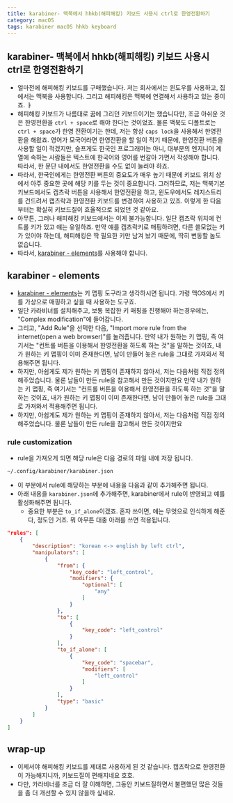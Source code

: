 ```yaml
---
title: karabiner- 맥북에서 hhkb(해피해킹) 키보드 사용시 ctrl로 한영전환하기
category: macOS 
tags: karabiner macOS hhkb keyboard 
---
```


## karabiner- 맥북에서 hhkb(해피해킹) 키보드 사용시 ctrl로 한영전환하기

- 얼마전에 해피해킹 키보드를 구매했습니다. 저는 회사에서는 윈도우를 사용하고, 집에서는 맥북을 사용합니다. 그리고 해피해킹은 맥북에 연결해서 사용하고 있는 중이죠. ㅑ
- 해피해킹 키보드가 나름대로 꿈에 그리던 키보드이기는 했습니다만, 조금 아쉬운 것은 한영전환을 `ctrl + space`로 해야 한다는 것이었죠. 물론 맥북도 디폴트로는 `ctrl + space`가 한영 전환이기는 한데, 저는 항상 `caps lock`을 사용해서 한영전환을 해왔죠. 영어가 모국어라면 한영전환을 할 일이 적기 때문에, 한영전환 버튼을 사용할 일이 적겠지만, 슬프게도 한국인 프로그래머는 아니, 대부분의 엔지니어 계열에 속하는 사람들은 텍스트에 한국어와 영어를 번갈아 가면서 작성해야 합니다. 따라서, 한 문단 내에서도 한영전환을 수도 없이 눌러야 하죠.
- 따라서, 한국인에게는 한영전환 버튼의 중요도가 매우 높기 때문에 키보드 위치 상에서 아주 중요한 곳에 해당 키를 두는 것이 중요합니다. 그러하므로, 저는 맥북기본 키보드에서도 캡츠락 버튼을 사용해서 한영전환을 하고, 윈도우에서도 레지스트리를 건드려서 캡츠락과 한영전환 키보드를 변경하여 사용하고 있죠. 이렇게 한 다음부터는 확실히 키보드질이 효율적으로 되었던 것 같아요.
- 아무튼, 그러나 해피해킹 키보드에서는 이게 불가능합니다. 일단 캡츠락 위치에 컨트롤 키가 있고 얘는 유일하죠. 만약 얘를 캡츠락키로 매핑하려면, 다른 쓸모없는 키가 있어야 하는데, 해피해킹은 딱 필요한 키만 남겨 놨기 때문에, 딱히 변동할 놈도 없습니다.
- 따라서, [karabiner - elements](https://karabiner-elements.pqrs.org/)를 사용해야 합니다.

## karabiner - elements

- [karabiner - elements](https://karabiner-elements.pqrs.org/)는 키 맵핑 도구라고 생각하시면 됩니다. 가령 맥OS에서 키를 가상으로 매핑하고 싶을 때 사용하는 도구죠. 
- 일단 카라비너를 설치해주고, 보통 복잡한 키 매핑을 진행해야 하는경우에는, "Complex modification"에 들어갑니다. 
- 그리고, "Add Rule"을 선택한 다음, "Import more rule from the internet(open a web browser)"를 눌러줍니다. 만약 내가 원하는 키 맵핑, 즉 여기서는 "컨트롤 버튼을 이용해서 한영전환을 하도록 하는 것"을 말하는 것이죠, 내가 원하는 키 맵핑이 이미 존재한다면, 남이 만들어 놓은 rule을 그대로 가져와서 적용해주면 됩니다.
- 하지만, 아쉽게도 제가 원하는 키 맵핑이 존재하지 않아서, 저는 다음처럼 직접 정의해주었습니다. 물론 남들이 만든 rule을 참고해서 만든 것이지만요 만약 내가 원하는 키 맵핑, 즉 여기서는 "컨트롤 버튼을 이용해서 한영전환을 하도록 하는 것"을 말하는 것이죠, 내가 원하는 키 맵핑이 이미 존재한다면, 남이 만들어 놓은 rule을 그대로 가져와서 적용해주면 됩니다.
- 하지만, 아쉽게도 제가 원하는 키 맵핑이 존재하지 않아서, 저는 다음처럼 직접 정의해주었습니다. 물론 남들이 만든 rule을 참고해서 만든 것이지만요

### rule customization  

- rule을 가져오게 되면 해당 rule은 다음 경로의 파일 내에 저장 됩니다. 

```plaintext
~/.config/karabiner/karabiner.json
```

- 이 부분에서 rule에 해당하는 부분에 내용을 다음과 같이 추가해주면 됩니다.
- 아래 내용을 `karabiner.json`에 추가해주면, karabiner에서 rule이 반영되고 예를 활성화해주면 됩니다.
  - 중요한 부분은 `to_if_alone`이겠죠. 혼자 쓰이면, 얘는 무엇으로 인식하게 해준다, 정도인 거죠. 뭐 아무튼 대충 아래를 쓰면 적용됩니다.

```json
"rules": [
    {
        "description": "korean <-> english by left ctrl",
        "manipulators": [
            {
                "from": {
                    "key_code": "left_control",
                    "modifiers": {
                        "optional": [
                            "any"
                        ]
                    }
                },
                "to": [
                    {
                        "key_code": "left_control"
                    }
                ],
                "to_if_alone": [
                    {
                        "key_code": "spacebar",
                        "modifiers": [
                            "left_control"
                        ]
                    }
                ],
                "type": "basic"
            }
        ]
    }
]
```

## wrap-up

- 이제서야 해피해킹 키보드를 제대로 사용하게 된 것 같습니다. 캡츠락으로 한영전환이 가능해지니까, 키보드질이 편해지네요 호호.
- 다만, 카라비너를 조금 더 잘 이해하면, 그동안 키보드질하면서 불편했던 많은 것들을 좀 더 개선할 수 있지 않을까 싶네요. 
